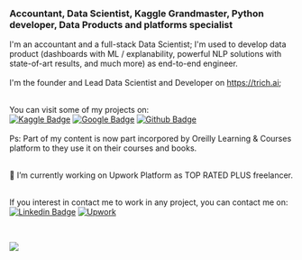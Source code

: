 ### Accountant, Data Scientist, Kaggle Grandmaster, Python developer, Data Products and platforms specialist


I'm an accountant and a full-stack Data Scientist; I'm used to develop data product (dashboards with ML / explanability, powerful NLP solutions with state-of-art results, and much more) as end-to-end engineer.  <br><br>
I'm the founder and Lead Data Scientist and Developer on https://trich.ai;
<br><br>

You can visit some of my projects on:<br>
[![Kaggle Badge](https://img.shields.io/badge/-Kaggle-blue?style=flat-square&logo=Kaggle&logoColor=blue&labelColor=lightgrey&color=black&link=https://kaggle.com/kabure/notebooks)](https://kaggle.com/kabure/notebooks)
[![Google Badge](https://img.shields.io/badge/-Portfolio-8a37db?style=flat-square&logo=Google&logoColor=white&labelColor=red&color=black&link=https://portfolio.trich.ai)](https://portfolio.trich.ai)
[![Github Badge](https://img.shields.io/badge/-Github-8a37db?style=flat-square&logo=Github&logoColor=white&color=black&link=https://github.com/kaburelabs?tab=repositories)](https://github.com/kaburelabs?tab=repositories)
<br><br>
Ps: Part of my content is now part incorpored by Oreilly Learning & Courses platform to they use it on their courses and books. 

<br>
🔭 I’m currently working on Upwork Platform as TOP RATED PLUS freelancer.<br><br>

If you interest in contact me to work in any project, you can contact me on:<br>
[![Linkedin Badge](https://img.shields.io/badge/-LinkedIn-blue?style=flat-square&logo=Linkedin&logoColor=white&color=black&labelColor=blue&link=https://www.linkedin.com/in/leonardoferreirads/)](https://www.linkedin.com/in/leonardoferreirads/)
[![Upwork](https://img.shields.io/badge/-Upwork-white?style=flat-square&logo=Upwork&logoColor=white&labelColor=green&color=black&link=https://www.upwork.com/fl/leonardoferreiradasilva)](https://www.upwork.com/fl/leonardoferreiradasilva)

<br>

![](https://komarev.com/ghpvc/?username=kaburelabs)

<!--
**kaburelabs/kaburelabs** is a ✨ _special_ ✨ repository because its `README.md` (this file) appears on your GitHub profile.

Here are some ideas to get you started:

- 🔭 I’m currently working on ...
- 🌱 I’m currently learning ...
- 👯 I’m looking to collaborate on ...
- 🤔 I’m looking for help with ...
- 💬 Ask me about ...
- 📫 How to reach me: ...
- 😄 Pronouns: ...
- ⚡ Fun fact: ...

-->
